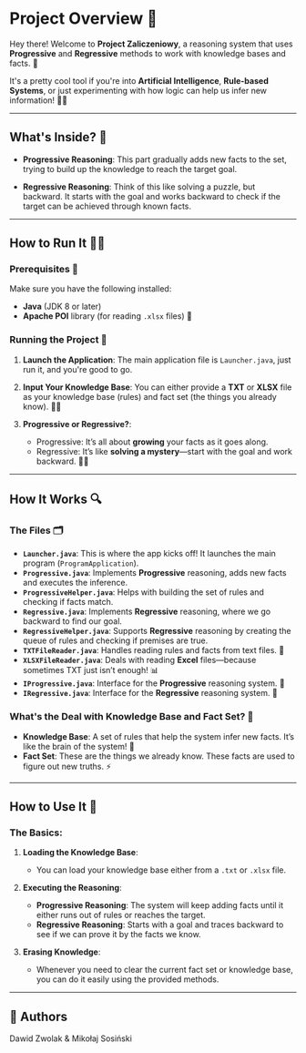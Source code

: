 # Project Overview 🎉

Hey there! Welcome to **Project Zaliczeniowy**, a reasoning system that uses **Progressive** and **Regressive** methods to work with knowledge bases and facts. 🚀

It's a pretty cool tool if you're into **Artificial Intelligence**, **Rule-based Systems**, or just experimenting with how logic can help us infer new information! 🤖💡

---

## What's Inside? 🧐

- **Progressive Reasoning**: This part gradually adds new facts to the set, trying to build up the knowledge to reach the target goal.

- **Regressive Reasoning**: Think of this like solving a puzzle, but backward. It starts with the goal and works backward to check if the target can be achieved through known facts.

---

## How to Run It 🏃‍♂️

### Prerequisites 🔧
Make sure you have the following installed:

- **Java** (JDK 8 or later)
- **Apache POI** library (for reading `.xlsx` files) 📖

### Running the Project 🚀

1. **Launch the Application**:
   The main application file is `Launcher.java`, just run it, and you're good to go.

2. **Input Your Knowledge Base**:
   You can either provide a **TXT** or **XLSX** file as your knowledge base (rules) and fact set (the things you already know). 🧠💡

3. **Progressive or Regressive?**:
    - Progressive: It’s all about **growing** your facts as it goes along.
    - Regressive: It’s like **solving a mystery**—start with the goal and work backward. 🕵️‍♂️

---

## How It Works 🔍

### The Files 🗂️

- **`Launcher.java`**: This is where the app kicks off! It launches the main program (`ProgramApplication`).
- **`Progressive.java`**: Implements **Progressive** reasoning, adds new facts and executes the inference.
- **`ProgressiveHelper.java`**: Helps with building the set of rules and checking if facts match.
- **`Regressive.java`**: Implements **Regressive** reasoning, where we go backward to find our goal.
- **`RegressiveHelper.java`**: Supports **Regressive** reasoning by creating the queue of rules and checking if premises are true.
- **`TXTFileReader.java`**: Handles reading rules and facts from text files. 📄
- **`XLSXFileReader.java`**: Deals with reading **Excel** files—because sometimes TXT just isn’t enough! 📊
- **`IProgressive.java`**: Interface for the **Progressive** reasoning system. 🎯
- **`IRegressive.java`**: Interface for the **Regressive** reasoning system. 🔄

### What's the Deal with Knowledge Base and Fact Set? 🤔

- **Knowledge Base**: A set of rules that help the system infer new facts. It’s like the brain of the system! 🧠
- **Fact Set**: These are the things we already know. These facts are used to figure out new truths. ⚡

---

## How to Use It 💬

### The Basics:

1. **Loading the Knowledge Base**:
    - You can load your knowledge base either from a `.txt` or `.xlsx` file.

2. **Executing the Reasoning**:
    - **Progressive Reasoning**: The system will keep adding facts until it either runs out of rules or reaches the target.
    - **Regressive Reasoning**: Starts with a goal and traces backward to see if we can prove it by the facts we know.

3. **Erasing Knowledge**:
    - Whenever you need to clear the current fact set or knowledge base, you can do it easily using the provided methods.

---
## 🎩 Authors
Dawid Zwolak & Mikołaj Sosiński


